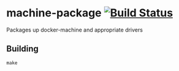 # machine-package [![Build Status](https://drone.rancher.io/api/badges/rancher/machine-package/status.svg)](https://drone.rancher.io/rancher/machine-package)
Packages up docker-machine and appropriate drivers

## Building

    make

